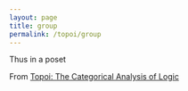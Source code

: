 ```yaml
---
layout: page
title: group
permalink: /topoi/group
---
```

Thus in a poset


From [Topoi: The Categorical Analysis of Logic](https://mathgloss.github.io/MathGloss/topoi.html)